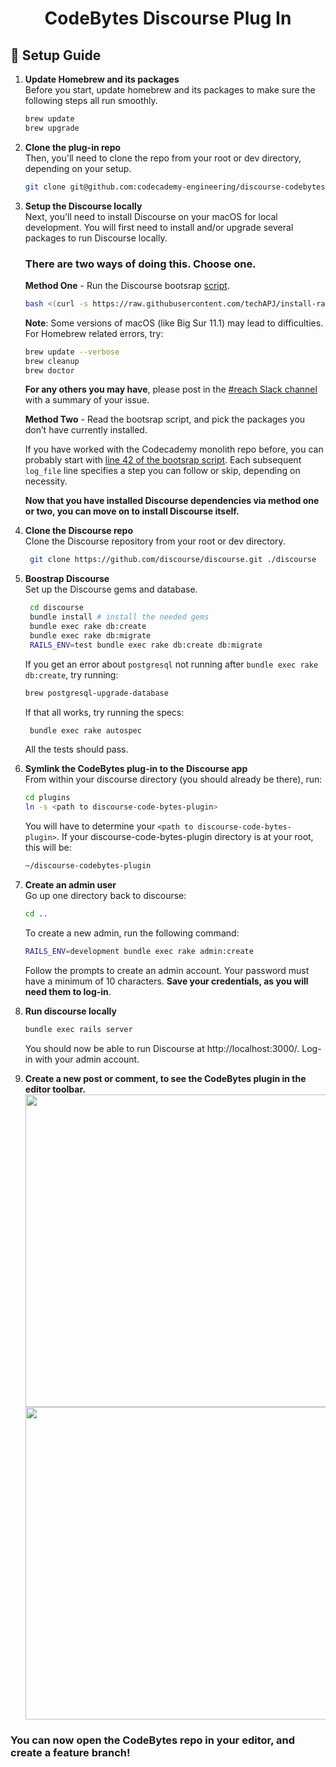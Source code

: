 <h1 align="center">
  CodeBytes Discourse Plug In
</h1>

## 🚀 Setup Guide

1. **Update Homebrew and its packages**  
   Before you start, update homebrew and its packages to make sure the following steps all run smoothly.

   ```sh
   brew update
   brew upgrade
   ```

1. **Clone the plug-in repo**  
   Then, you'll need to clone the repo from your root or dev directory, depending on your setup.

   ```sh
   git clone git@github.com:codecademy-engineering/discourse-codebytes-plugin.git
   ```

1. **Setup the Discourse locally**  
   Next, you'll need to install Discourse on your macOS for local development. You will first need to install and/or upgrade several packages to run Discourse locally.

   ### There are two ways of doing this. Choose one.

   **Method One** - Run the Discourse bootsrap [script](https://github.com/techAPJ/install-rails/blob/master/mac).

   ```sh
   bash <(curl -s https://raw.githubusercontent.com/techAPJ/install-rails/master/mac)
   ```

   **Note**: Some versions of macOS (like Big Sur 11.1) may lead to difficulties.  
   For Homebrew related errors, try:

   ```sh
   brew update --verbose
   brew cleanup
   brew doctor
   ```

   **For any others you may have**, please post in the [#reach Slack channel](https://codecademy.slack.com/archives/C0179DHDBST) with a summary of your issue.

   **Method Two** - Read the bootsrap script, and pick the packages you don’t have currently installed.

   If you have worked with the Codecademy monolith repo before, you can probably start with [line 42 of the bootsrap script](https://github.com/techAPJ/install-rails/blob/master/mac#L42). Each subsequent `log_file` line specifies a step you can follow or skip, depending on necessity.

   **Now that you have installed Discourse dependencies via method one **or** two, you can move on to install Discourse itself.**

1. **Clone the Discourse repo**  
   Clone the Discourse repository from your root or dev directory.

   ```sh
    git clone https://github.com/discourse/discourse.git ./discourse
   ```

1. **Boostrap Discourse**  
   Set up the Discourse gems and database.

   ```sh
    cd discourse
    bundle install # install the needed gems
    bundle exec rake db:create
    bundle exec rake db:migrate
    RAILS_ENV=test bundle exec rake db:create db:migrate
   ```

   If you get an error about `postgresql` not running after `bundle exec rake db:create`, try running:

   ```sh
   brew postgresql-upgrade-database
   ```

   If that all works, try running the specs:

   ```sh
    bundle exec rake autospec
   ```

   All the tests should pass.

1. **Symlink the CodeBytes plug-in to the Discourse app**  
   From within your discourse directory (you should already be there), run:

   ```sh
   cd plugins
   ln -s <path to discourse-code-bytes-plugin>
   ```

   You will have to determine your `<path to discourse-code-bytes-plugin>`. If your discourse-code-bytes-plugin directory is at your root, this will be:

   ```sh
   ~/discourse-codebytes-plugin
   ```

1. **Create an admin user**  
   Go up one directory back to discourse:

   ```sh
   cd ..
   ```

   To create a new admin, run the following command:

   ```sh
   RAILS_ENV=development bundle exec rake admin:create
   ```

   Follow the prompts to create an admin account. Your password must have a minimum of 10 characters. **Save your credentials, as you will need them to log-in**.

1. **Run discourse locally**
   ```sh
   bundle exec rails server
   ```
   You should now be able to run Discourse at http://localhost:3000/. Log-in with your admin account.
1. **Create a new post or comment, to see the CodeBytes plugin in the editor toolbar.**
   <img src="https://p82.f1.n0.cdn.getcloudapp.com/items/7Kup0jBo/4ac9701b-6706-445c-b517-b55e467bc49f.gif?source=viewer&v=1e220bfb98758fd5b9e186efa21545bc" height="500"/>
   <img src="https://p82.f1.n0.cdn.getcloudapp.com/items/L1uN76xk/cfddaf1a-e509-4cdc-9633-ada88c733612.png?source=viewer&v=e4ab7fec67566d30fcffa703af3045ee" height="500"/>

### You can now open the CodeBytes repo in your editor, and create a feature branch!
